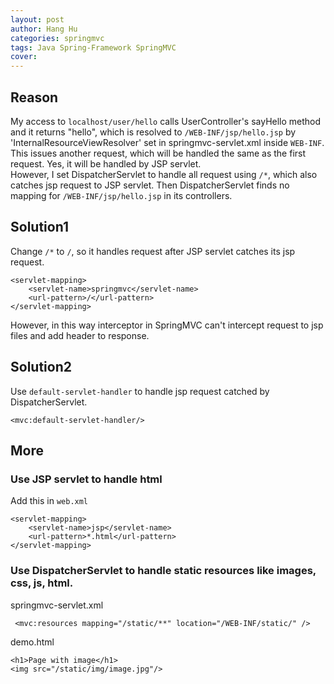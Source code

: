```yaml
---
layout: post
author: Hang Hu
categories: springmvc
tags: Java Spring-Framework SpringMVC 
cover: 
---
```


## Reason

My access to `localhost/user/hello` calls UserController's sayHello method and it returns "hello", which is resolved to `/WEB-INF/jsp/hello.jsp` by 'InternalResourceViewResolver' set in springmvc-servlet.xml inside `WEB-INF`.  
This issues another request, which will be handled the same as the first request. Yes, it will be handled by JSP servlet.  
However, I set DispatcherServlet to handle all request using `/*`, which also catches jsp request to JSP servlet. Then DispatcherServlet finds no mapping for `/WEB-INF/jsp/hello.jsp` in its controllers.
## Solution1

Change `/*` to `/`, so it handles request after JSP servlet catches its jsp request.

```
<servlet-mapping>
	<servlet-name>springmvc</servlet-name>
	<url-pattern>/</url-pattern>
</servlet-mapping>
```

However, in this way interceptor in SpringMVC can't intercept request to jsp files and add header to response.

## Solution2

Use `default-servlet-handler` to handle jsp request catched by DispatcherServlet.

```
<mvc:default-servlet-handler/>
```

## More

### Use JSP servlet to handle html

Add this in `web.xml`

```
<servlet-mapping>
    <servlet-name>jsp</servlet-name>
    <url-pattern>*.html</url-pattern>
</servlet-mapping>
```

### Use DispatcherServlet to handle static resources like images, css, js, html.  

springmvc-servlet.xml

```
 <mvc:resources mapping="/static/**" location="/WEB-INF/static/" />
```

demo.html

```
<h1>Page with image</h1>
<img src="/static/img/image.jpg"/>
```

